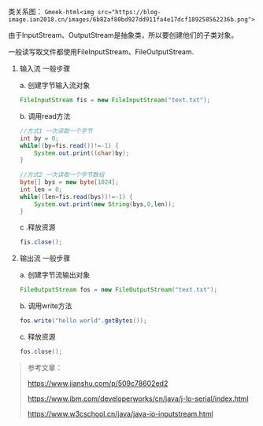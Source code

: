 
类关系图：
`Gmeek-html<img src="https://blog-image.ian2018.cn/images/6b82af80bd927dd911fa4e17dcf189258562236b.png">`

由于InputStream、OutputStream是抽象类，所以要创建他们的子类对象。

一般读写取文件都使用FileInputStream、FileOutputStream.

1. 输入流 一般步骤

    a. 创建字节输入流对象

    ```java
    FileInputStream fis = new FileInputStream("text.txt");
    ```

    b. 调用read方法
    ```java
    //方式1 一次读取一个字节
    int by = 0;
    while((by=fis.read())!=-1) {
	    System.out.print((char)by);
    }
			
    //方式2 一次读取一个字节数组
    byte[] bys = new byte[1024];
    int len = 0;
    while((len=fis.read(bys))!=-1) {
	    System.out.print(new String(bys,0,len));
    }
    ```

    c .释放资源
    ```java
    fis.close();
    ```

2. 输出流 一般步骤

    a. 创建字节流输出对象
    ```java
    FileOutputStream fos = new FileOutputStream("text.txt");
    ```

    b. 调用write方法
    ```java
    fos.write("hello world".getBytes());
    ```

    c. 释放资源
    ```java
    fos.close();
    ```

> 参考文章：
> 
> https://www.jianshu.com/p/509c78602ed2
>
> https://www.ibm.com/developerworks/cn/java/j-lo-serial/index.html
>
> https://www.w3cschool.cn/java/java-io-inputstream.html

<!-- ##{"timestamp":1551058920}## -->